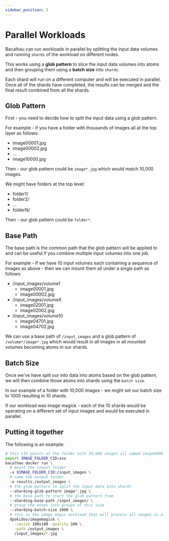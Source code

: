 ```yaml
---
sidebar_position: 3
---
```


# Parallel Workloads

Bacalhau can run workloads in parallel by splitting the input data volumes and running `shards` of the workload on different nodes.

This works using a **glob pattern** to slice the input data volumes into atoms and then grouping them using a **batch size** into `shards`.

Each shard will run on a different computer and will be executed in parallel.  Once all of the shards have completed, the results can be merged and the final result combined from all the shards.

## Glob Pattern

First - you need to decide how to split the input data using a glob pattern.

For example - if you have a folder with thousands of images all at the top layer as follows:

 * image00001.jpg
 * image00002.jpg
 * ...
 * image10000.jpg

Then - our glob pattern could be `image*.jpg` which would match 10,000 images.

We might have folders at the top level:

 * folder1/
 * folder2/
 * ...
 * folderN/

Then - our glob pattern could be `folder*`.

## Base Path

The base path is the common path that the glob pattern will be applied to and can be useful if you combine multiple input volumes into one job.

For example - if we have 10 input volumes each containing a sequence of images as above - then we can mount them all under a single path as follows:

 * /input_images/volume1
   * image00001.jpg
   * image00002.jpg
 * /input_images/volumeX
   * image02001.jpg
   * image02002.jpg
 * /input_images/volume10
   * image04701.jpg
   * image04702.jpg

We can use a base path of `/input_images` and a glob pattern of `/volume*/image*.jpg` which would result in all images in all mounted volumes becoming atoms in our shards.

## Batch Size

Once we've have split our into data into atoms based on the glob pattern, we will then combine those atoms into shards using the `batch size`.

In our example of a folder with 10,000 images - we might set our batch size to 1000 resulting in 10 shards.

If our workload was image magick - each of the 10 shards would be operating on a different set of input images and would be executed in parallel.

## Putting it together

The following is an example:

```bash
# this CID points at the folder with 10,000 images all named image00001.jpg
export IMAGE_FOLDER_CID=xxx
bacalhau docker run \
  # mount the inpuot folder
  -v $IMAGE_FOLDER_CID:/input_images \
  # name the output folder
  -o results:/output_images \
  # the glob pattern to split the input data into shards
  --sharding-glob-pattern image*.jpg \
  # the base path to start the glob pattern from
  --sharding-base-path /input_images/ \
  # group the atoms into groups of this size
  --sharding-batch-size 1000 \
  # this is the image magic workload that will process all images in a folder
  dpokidov/imagemagick \
    -resize 100x100 -quality 100 \
    -path /output_images \
    /input_images/*.jpg
```